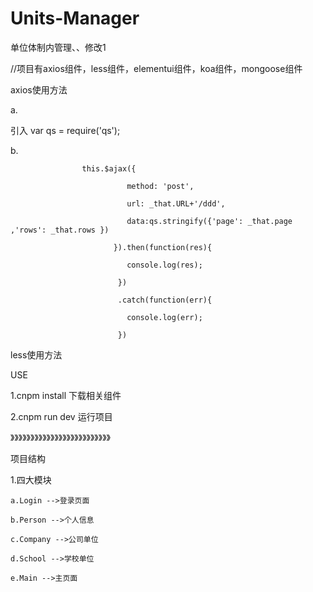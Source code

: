 # Units-Manager
单位体制内管理、、修改1

//项目有axios组件，less组件，elementui组件，koa组件，mongoose组件

axios使用方法

a.

引入 var qs = require('qs');

b.   			

					this.$ajax({
	
						      method: 'post',
							  
						      url: _that.URL+'/ddd',
							  
						      data:qs.stringify({'page': _that.page ,'rows': _that.rows })
							  
						   }).then(function(res){
							   
							  console.log(res);
							  
							})
							
							.catch(function(err){
								
							  console.log(err);
							  
							})
							

less使用方法

 <style scoped="scoped" lang="less">
 
	.bb{
		
		color: red;
		
			.cc{
				
				color: green;
				
			}
		
	}
	
</style> 

USE

1.cnpm install  下载相关组件

2.cnpm run dev  运行项目

》》》》》》》》》》》》》》》》》》》》》》》》》

项目结构

1.四大模块

	a.Login -->登录页面
	
	b.Person -->个人信息
	
	c.Company -->公司单位
	
	d.School -->学校单位
	
	e.Main -->主页面
